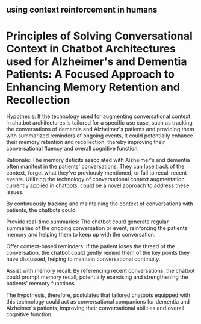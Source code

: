 using context reinforcement in humans
---

# Principles of Solving Conversational Context in Chatbot Architectures used for Alzheimer's and Dementia Patients: A Focused Approach to Enhancing Memory Retention and Recollection

Hypothesis: If the technology used for augmenting conversational context in chatbot architectures is tailored for a specific use case, such as tracking the conversations of dementia and Alzheimer's patients and providing them with summarized reminders of ongoing events, it could potentially enhance their memory retention and recollection, thereby improving their conversational fluency and overall cognitive function.

Rationale: The memory deficits associated with Alzheimer's and dementia often manifest in the patients' conversations. They can lose track of the context, forget what they've previously mentioned, or fail to recall recent events. Utilizing the technology of conversational context augmentation, currently applied in chatbots, could be a novel approach to address these issues.

By continuously tracking and maintaining the context of conversations with patients, the chatbots could:

Provide real-time summaries: The chatbot could generate regular summaries of the ongoing conversation or event, reinforcing the patients' memory and helping them to keep up with the conversation.

Offer context-based reminders: If the patient loses the thread of the conversation, the chatbot could gently remind them of the key points they have discussed, helping to maintain conversational continuity.

Assist with memory recall: By referencing recent conversations, the chatbot could prompt memory recall, potentially exercising and strengthening the patients' memory functions.

The hypothesis, therefore, postulates that tailored chatbots equipped with this technology could act as conversational companions for dementia and Alzheimer's patients, improving their conversational abilities and overall cognitive function.
